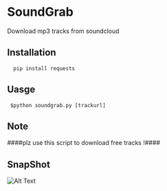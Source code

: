# SoundGrab
Download mp3 tracks from soundcloud

Installation
-----------------

```  pip install requests```

Uasge 
-----------------
``` $python soundgrab.py [trackurl]```

Note
-----------------
####plz use this script to download free tracks !####

SnapShot
-----------------
![Alt Text](https://raw.githubusercontent.com/MGF15/SoundGrab/master/soundgrabsnap.gif)
